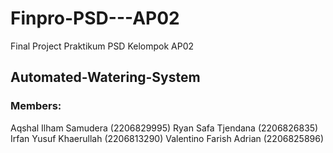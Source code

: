 # Finpro-PSD---AP02
Final Project Praktikum PSD Kelompok AP02
## Automated-Watering-System
### Members:
Aqshal Ilham Samudera		  (2206829995)
Ryan Safa Tjendana		    (2206826835)
Irfan Yusuf Khaerullah		(2206813290)
Valentino Farish Adrian		(2206825896)
